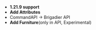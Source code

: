 - **1.21.9 support**
- **Add Attributes**
- CommandAPI -> Brigadier API
- **Add Furniture**(only in API, Experimental)
